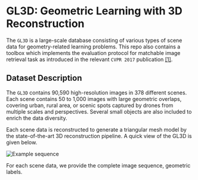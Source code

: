 # GL3D: Geometric Learning with 3D Reconstruction

The `GL3D` is a large-scale database consisting of various types of scene data for geometry-related learning problems.
This repo also contains a toolbox which implements the evaluation protocol for matchable image retrieval task as introduced in the relevant `CVPR 2017` publication [[1]](#refs).

## Dataset Description

The `GL3D` contains 90,590 high-resolution images in 378 different scenes. 
Each scene contains 50 to 1,000 images with large geometric overlaps, covering urban, rural area, or scenic spots captured by drones from multiple scales and perspectives. Several small objects are also included to enrich the data diversity.

Each scene data is reconstructed to generate a triangular mesh model by the state-of-the-art 3D reconstruction pipeline.
A quick view of the GL3D is given below.

![Example sequence](img/dataset_view.png)

For each scene data, we provide the complete image sequence, geometric labels.